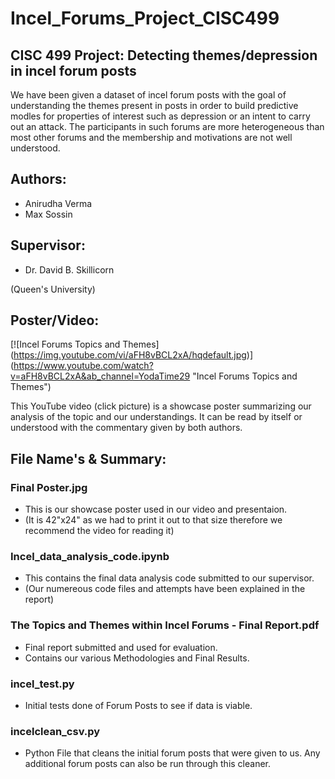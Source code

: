 # Incel_Forums_Project_CISC499

## CISC 499 Project: Detecting themes/depression in incel forum posts
We have been given a dataset of incel forum posts with the goal of understanding the themes present in posts in order to build predictive modles for properties of interest such as depression or an intent to carry out an attack. The participants in such forums are more heterogeneous than most other forums and the membership and motivations are not well understood.

## Authors:
- Anirudha Verma
- Max Sossin 

## Supervisor:
- Dr. David B. Skillicorn

(Queen's University)

## Poster/Video:
[![Incel Forums Topics and Themes]
(https://img.youtube.com/vi/aFH8vBCL2xA/hqdefault.jpg)]
(https://www.youtube.com/watch?v=aFH8vBCL2xA&ab_channel=YodaTime29 "Incel Forums Topics and Themes")

This YouTube video (click picture) is a showcase poster summarizing our analysis of the topic and our understandings. It can be read by itself or understood with the commentary given by both authors.

## File Name's & Summary:
### Final Poster.jpg
- This is our showcase poster used in our video and presentaion.
- (It is 42"x24" as we had to print it out to that size therefore we recommend the video  for reading it)
### Incel_data_analysis_code.ipynb
- This contains the final data analysis code submitted to our supervisor.
- (Our numereous code files and attempts have been explained in the report)
### The Topics and Themes within Incel Forums - Final Report.pdf
- Final report submitted and used for evaluation. 
- Contains our various Methodologies and Final Results.
### incel_test.py
- Initial tests done of Forum Posts to see if data is viable.
### incelclean_csv.py
- Python File that cleans the initial forum posts that were given to us. Any additional forum posts can also be run through this cleaner.
